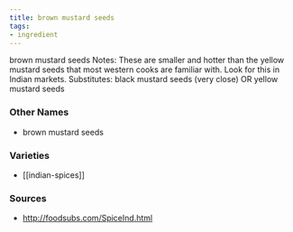 ```yaml
---
title: brown mustard seeds
tags:
- ingredient
---
```

brown mustard seeds Notes: These are smaller and hotter than the yellow mustard seeds that most western cooks are familiar with. Look for this in Indian markets. Substitutes: black mustard seeds (very close) OR yellow mustard seeds

### Other Names

* brown mustard seeds

### Varieties

* [[indian-spices]]

### Sources
* http://foodsubs.com/SpiceInd.html

